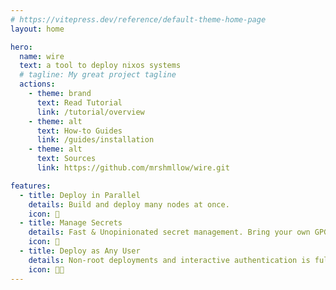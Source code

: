 ```yaml
---
# https://vitepress.dev/reference/default-theme-home-page
layout: home

hero:
  name: wire
  text: a tool to deploy nixos systems
  # tagline: My great project tagline
  actions:
    - theme: brand
      text: Read Tutorial
      link: /tutorial/overview
    - theme: alt
      text: How-to Guides
      link: /guides/installation
    - theme: alt
      text: Sources
      link: https://github.com/mrshmllow/wire.git

features:
  - title: Deploy in Parallel
    details: Build and deploy many nodes at once.
    icon: 💽
  - title: Manage Secrets
    details: Fast & Unopinionated secret management. Bring your own GPG, Age, or any other encryption tool.
    icon: 🔑
  - title: Deploy as Any User
    details: Non-root deployments and interactive authentication is fully supported.
    icon: 🧑‍💻
---
```

